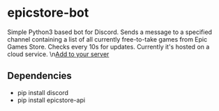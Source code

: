 # epicstore-bot

Simple Python3 based bot for Discord. 
Sends a message to a specified channel containing a list of all currently free-to-take games from Epic Games Store. 
Checks every 10s for updates. Currently it's hosted on a cloud service. 
\n[Add to your server]( https://discord.com/api/oauth2/authorize?client_id=1047152133742542848&permissions=3072&redirect_uri=https%3A%2F%2Fwww.google.com&response_type=code&scope=bot%20applications.commands.permissions.update%20applications.commands)

## Dependencies
* pip install discord
* pip install epicstore-api
